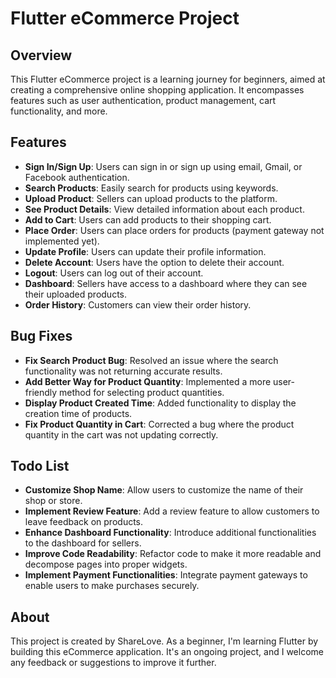 # Flutter eCommerce Project

## Overview

This Flutter eCommerce project is a learning journey for beginners, aimed at creating a comprehensive online shopping application. It encompasses features such as user authentication, product management, cart functionality, and more.

## Features

- **Sign In/Sign Up**: Users can sign in or sign up using email, Gmail, or Facebook authentication.
- **Search Products**: Easily search for products using keywords.
- **Upload Product**: Sellers can upload products to the platform.
- **See Product Details**: View detailed information about each product.
- **Add to Cart**: Users can add products to their shopping cart.
- **Place Order**: Users can place orders for products (payment gateway not implemented yet).
- **Update Profile**: Users can update their profile information.
- **Delete Account**: Users have the option to delete their account.
- **Logout**: Users can log out of their account.
- **Dashboard**: Sellers have access to a dashboard where they can see their uploaded products.
- **Order History**: Customers can view their order history.



## Bug Fixes

- **Fix Search Product Bug**: Resolved an issue where the search functionality was not returning accurate results.
- **Add Better Way for Product Quantity**: Implemented a more user-friendly method for selecting product quantities.
- **Display Product Created Time**: Added functionality to display the creation time of products.
- **Fix Product Quantity in Cart**: Corrected a bug where the product quantity in the cart was not updating correctly.




## Todo List

- **Customize Shop Name**: Allow users to customize the name of their shop or store.
- **Implement Review Feature**: Add a review feature to allow customers to leave feedback on products.
- **Enhance Dashboard Functionality**: Introduce additional functionalities to the dashboard for sellers.
- **Improve Code Readability**: Refactor code to make it more readable and decompose pages into proper widgets.
- **Implement Payment Functionalities**: Integrate payment gateways to enable users to make purchases securely.




## About

This project is created by ShareLove. As a beginner, I'm learning Flutter by building this eCommerce application. It's an ongoing project, and I welcome any feedback or suggestions to improve it further.